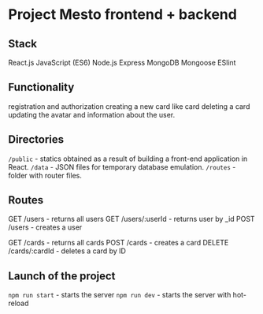 # Project Mesto frontend + backend


## Stack
React.js
JavaScript (ES6)
Node.js
Express
MongoDB
Mongoose
ESlint

## Functionality
registration and authorization
creating a new card
like card
deleting a card
updating the avatar and information about the user.

## Directories

`/public` - statics obtained as a result of building a front-end application in React. 
`/data` - JSON files for temporary database emulation. 
`/routes` - folder with router files. 
  
## Routes
GET /users - returns all users
GET /users/:userId - returns user by _id
POST /users - creates a user

GET /cards - returns all cards
POST /cards - creates a card
DELETE /cards/:cardId - deletes a card by ID


## Launch of the project

`npm run start` - starts the server
`npm run dev` - starts the server with hot-reload
